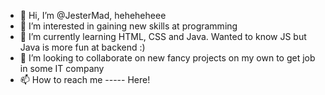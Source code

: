 - 👋 Hi, I’m @JesterMad, heheheheee
- 👀 I’m interested in gaining new skills at programming
- 🌱 I’m currently learning HTML, CSS and Java. Wanted to know JS but Java is more fun at backend :)
- 💞️ I’m looking to collaborate on new fancy projects on my own to get job in some IT company
- 📫 How to reach me ----- Here!

<!---
JesterMad/JesterMad is a ✨ special ✨ repository because its `README.md` (this file) appears on your GitHub profile.
You can click the Preview link to take a look at your changes.
--->
